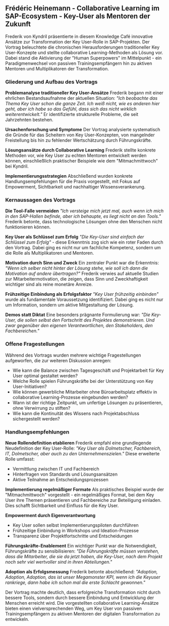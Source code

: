 ## Frédéric Heinemann - Collaborative Learning im SAP-Ecosystem - Key-User als Mentoren der Zukunft

Frederik von Kyndril präsentierte in diesem Knowledge Café innovative Ansätze zur Transformation der Key User-Rolle in SAP-Projekten. Der Vortrag beleuchtete die chronischen Herausforderungen traditioneller Key User-Konzepte und stellte collaborative Learning-Methoden als Lösung vor. Dabei stand die Aktivierung der "Human Superpowers" im Mittelpunkt - ein Paradigmenwechsel von passiven Trainingsempfängern hin zu aktiven Mentoren und Multiplikatoren der Transformation.

### Gliederung und Aufbau des Vortrags

**Problemanalyse traditioneller Key User-Ansätze**
Frederik begann mit einer ehrlichen Bestandsaufnahme der aktuellen Situation: *"Ich beobachte das Thema Key User schon die ganze Zeit. Ich weiß nicht, wie es anderen hier geht, aber ich habe so das Gefühl, dass sich das nicht wirklich weiterentwickelt."* Er identifizierte strukturelle Probleme, die seit Jahrzehnten bestehen.

**Ursachenforschung und Symptome**
Der Vortrag analysierte systematisch die Gründe für das Scheitern von Key User-Konzepten, von mangelnder Freistellung bis hin zu fehlender Wertschätzung durch Führungskräfte.

**Lösungsansätze durch Collaborative Learning**
Frederik stellte konkrete Methoden vor, wie Key User zu echten Mentoren entwickelt werden können, einschließlich praktischer Beispiele wie dem "Mitmachmittwoch" bei Kyndril.

**Implementierungsstrategien**
Abschließend wurden konkrete Handlungsempfehlungen für die Praxis vorgestellt, mit Fokus auf Empowerment, Sichtbarkeit und nachhaltiger Wissensverankerung.

### Kernaussagen des Vortrags

**Die Tool-Falle vermeiden**
*"Ich versteige mich jetzt mal, auch wenn ich mich in den SAP-Hallen befinde, aber ich behaupte, es liegt nicht an den Tools."* Frederik betonte, dass technologische Lösungen ohne den Menschen nicht funktionieren können.

**Key User als Schlüssel zum Erfolg**
*"Die Key-User sind einfach der Schlüssel zum Erfolg"* - diese Erkenntnis zog sich wie ein roter Faden durch den Vortrag. Dabei ging es nicht nur um fachliche Kompetenz, sondern um die Rolle als Multiplikatoren und Mentoren.

**Motivation durch Sinn und Zweck**
Ein zentraler Punkt war die Erkenntnis: *"Wenn ich selber nicht hinter der Lösung stehe, wie soll ich dann die Motivation auf andere übertragen?"* Frederik verwies auf aktuelle Studien zur Mitarbeitermotivation, die zeigen, dass Sinn und Zweckhaftigkeit wichtiger sind als reine monetäre Anreize.

**Frühzeitige Einbindung als Erfolgsfaktor**
*"Key User frühzeitig einbinden"* wurde als fundamentale Voraussetzung identifiziert. Dabei ging es nicht nur um Information, sondern um aktive Mitgestaltung der Lösung.

**Demos statt Diktat**
Eine besonders prägnante Formulierung war: *"Die Key-User, die sollen selbst den Fortschritt des Projektes demonstrieren. Und zwar gegenüber den eigenen Verantwortlichen, den Stakeholders, den Fachbereichen."*

### Offene Fragestellungen

Während des Vortrags wurden mehrere wichtige Fragestellungen aufgeworfen, die zur weiteren Diskussion anregen:

- Wie kann die Balance zwischen Tagesgeschäft und Projektarbeit für Key User optimal gestaltet werden?
- Welche Rolle spielen Führungskräfte bei der Unterstützung von Key User-Initiativen?
- Wie können gewerbliche Mitarbeiter ohne Büroarbeitsplatz effektiv in collaborative Learning-Prozesse eingebunden werden?
- Wann ist der richtige Zeitpunkt, um unfertige Lösungen zu präsentieren, ohne Verwirrung zu stiften?
- Wie kann die Kontinuität des Wissens nach Projektabschluss sichergestellt werden?

### Handlungsempfehlungen

**Neue Rollendefinition etablieren**
Frederik empfahl eine grundlegende Neudefinition der Key User-Rolle: *"Key User als Dolmetscher, Fachbereich, IT, Dolmetscher, aber auch zu den Unternehmenszielen."* Diese erweiterte Rolle umfasst:
- Vermittlung zwischen IT und Fachbereich
- Hinterfragen von Standards und Lösungsansätzen
- Aktive Teilnahme an Entscheidungsprozessen

**Implementierung regelmäßiger Formate**
Als praktisches Beispiel wurde der "Mitmachmittwoch" vorgestellt - ein regelmäßiges Format, bei dem Key User ihre Themen präsentieren und Fachbereiche zur Beteiligung einladen. Dies schafft Sichtbarkeit und Einfluss für die Key User.

**Empowerment durch Eigenverantwortung**
- Key User sollen selbst Implementierungspiloten durchführen
- Frühzeitige Einbindung in Workshops und Ideation-Prozesse
- Transparenz über Projektfortschritte und Entscheidungen

**Führungskräfte-Enablement**
Ein wichtiger Punkt war die Notwendigkeit, Führungskräfte zu sensibilisieren: *"Die Führungskräfte müssen verstehen, dass die Mitarbeiter, die sie da jetzt haben, die Key-User, nach dem Projekt noch sehr viel wertvoller sind in ihren Abteilungen."*

**Adoption als Erfolgsmessung**
Frederik betonte abschließend: *"Adoption, Adoption, Adoption, das ist unser Megamonster KPI, wenn ich die Keyuser rankriege, dann habe ich schon mal die erste Schlacht gewonnen."*

Der Vortrag machte deutlich, dass erfolgreiche Transformation nicht durch bessere Tools, sondern durch bessere Einbindung und Entwicklung der Menschen erreicht wird. Die vorgestellten collaborative Learning-Ansätze bieten einen vielversprechenden Weg, um Key User von passiven Trainingsempfängern zu aktiven Mentoren der digitalen Transformation zu entwickeln.

